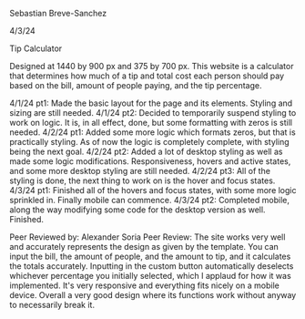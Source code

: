 Sebastian Breve-Sanchez

4/3/24

Tip Calculator

Designed at 1440 by 900 px and 375 by 700 px. This website is a calculator that determines how much of a tip and total cost each person should pay based on the bill, amount of people paying, and the tip percentage. 

4/1/24 pt1: Made the basic layout for the page and its elements. Styling and sizing are still needed.
4/1/24 pt2: Decided to temporarily suspend styling to work on logic. It is, in all effect, done, but some formatting with zeros is still needed.
4/2/24 pt1: Added some more logic which formats zeros, but that is practically styling. As of now the logic is completely complete, with styling being the next goal.
4/2/24 pt2: Added a lot of desktop styling as well as made some logic modifications. Responsiveness, hovers and active states, and some more desktop styling are still needed.
4/2/24 pt3: All of the styling is done, the next thing to work on is the hover and focus states.
4/3/24 pt1: Finished all of the hovers and focus states, with some more logic sprinkled in. Finally mobile can commence.
4/3/24 pt2: Completed mobile, along the way modifying some code for the desktop version as well. Finished.

Peer Reviewed by: Alexander Soria
Peer Review: The site works very well and accurately represents the design as given by the template. You can input the bill, the amount of people, and the amount to tip, and it calculates the totals accurately. Inputting in the custom button automatically deselects whichever percentage you initially selected, which I applaud for how it was implemented. It's very responsive and everything fits nicely on a mobile device. Overall a very good design where its functions work without anyway to necessarily break it.
